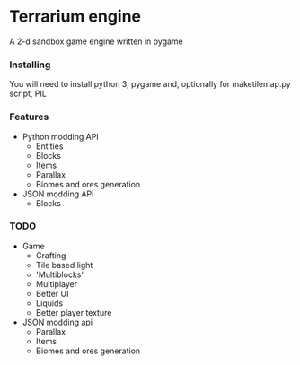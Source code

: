 Terrarium engine
==

A 2-d sandbox game engine written in pygame

### Installing
You will need to install python 3, pygame and, optionally for maketilemap.py script, PIL

### Features
- Python modding API
    - Entities
    - Blocks
    - Items
    - Parallax
    - Biomes and ores generation
- JSON modding API
    - Blocks

### TODO
- Game
    - Crafting
    - Tile based light
    - 'Multiblocks'
    - Multiplayer
    - Better UI
    - Liquids
    - Better player texture
- JSON modding api
    - Parallax
    - Items
    - Biomes and ores generation
